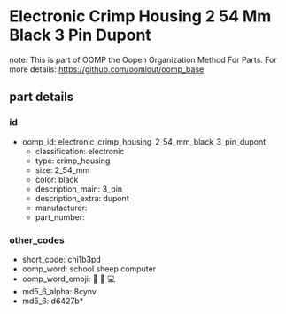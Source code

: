 # Electronic Crimp Housing 2 54 Mm Black 3 Pin Dupont  

note: This is part of OOMP the Oopen Organization Method For Parts. For more details: https://github.com/oomlout/oomp_base

##  part details





### id
* oomp_id: electronic_crimp_housing_2_54_mm_black_3_pin_dupont
  * classification: electronic
  * type: crimp_housing
  * size: 2_54_mm
  * color: black
  * description_main: 3_pin
  * description_extra: dupont
  * manufacturer: 
  * part_number: 

### other_codes
* short_code: chi1b3pd
* oomp_word: school sheep computer
* oomp_word_emoji: :school: :sheep: :computer:
* md5_6_alpha: 8cynv
* md5_6: d6427b* 